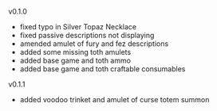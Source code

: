 v0.1.0

-   fixed typo in Silver Topaz Necklace
-   fixed passive descriptions not displaying
-   amended amulet of fury and fez descriptions
-   added some missing toth amulets
-   added base game and toth ammo
-   added base game and toth craftable consumables

v0.1.1

-   added voodoo trinket and amulet of curse totem summon
